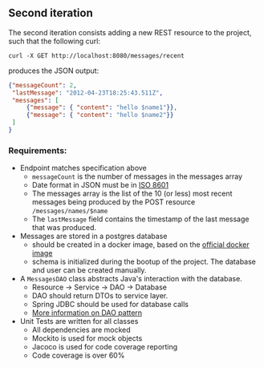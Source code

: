 ## Second iteration

The second iteration consists adding a new REST resource to the project, such that the following curl:

```
curl -X GET http://localhost:8080/messages/recent
```

produces the JSON output:

```json
{"messageCount": 2,
 "lastMessage": "2012-04-23T18:25:43.511Z",
 "messages": [
	 {"message": { "content": "hello $name1"}},
	 {"message": { "content": "hello $name2"}}
 ]
}
```

### Requirements:

- Endpoint matches specification above
	- `messageCount` is the number of messages in the messages array
	- Date format in JSON must be in [ISO 8601](https://en.wikipedia.org/?title=ISO_8601)
	- The messages array is the list of the 10 (or less) most recent messages being produced by the POST resource `/messages/names/$name`
	- The `lastMessage` field contains the timestamp of the last message that was produced.
- Messages are stored in a postgres database
	- should be created in a docker image, based on the [official docker image](https://registry.hub.docker.com/_/postgres/)
	- schema is initialized during the bootup of the project. The database and user can be created manually.
- A `MessagesDAO` class abstracts Java's interaction with the database.
	- Resource -> Service -> DAO -> Database
	- DAO should return DTOs to service layer.
	- Spring JDBC should be used for database calls
	- [More information on DAO pattern](https://en.wikipedia.org/wiki/Data_access_object)
- Unit Tests are written for all classes
	- All dependencies are mocked	
	- Mockito is used for mock objects
	- Jacoco is used for code coverage reporting
  - Code coverage is over 60%
